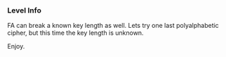 ### Level Info

FA can break a known key length as well. Lets try one last polyalphabetic cipher, but this time the key length is unknown.

Enjoy.
